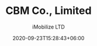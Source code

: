 ---
title: "CBM Co., Limited
"
date: 2020-09-23T15:28:43+06:00
draft: false
country: "Japan
"
description: "Since our formation in 1976, CBM represents some of the best equipment manufacturers from around the World. These alliances enable us to offer our customers innovative solutions using proven technologies. From individual equipment requirements to full production lines, we work in partnership with our customers from initial enquiry through to satisfactory installation and after sales service. We continue to expand and develop our range providing greater choice to our customers."
author: "iMobilize LTD"
# images: ["images/blog/branding-for-profit-book.jpg"]
keywords: ""
logo: "images/1.jpg"
address: "3-29-16 Waseda
Misato-city
Saitama Prefecture
341-0018
Japan"
contact: "Mr. Saitoh/Mr. Katoh
"
email: "head@cbm-co.jp​​​​​​​
"
Phone:  "+81 48 959 1561
"
Fax: "+81 48 959 1571
​​​​​​​"
Website:  "www.cbm-co.jp​​​​​"
---